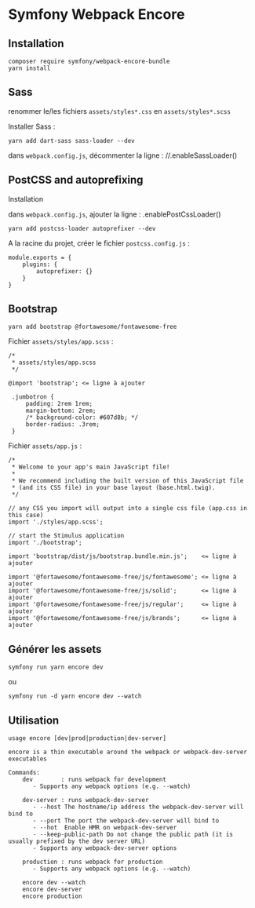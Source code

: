 # Symfony Webpack Encore

## Installation

```
composer require symfony/webpack-encore-bundle
yarn install
```

## Sass

renommer le/les fichiers `assets/styles*.css` en `assets/styles*.scss`

Installer Sass :

```
yarn add dart-sass sass-loader --dev
```

dans `webpack.config.js`, décommenter la ligne :
//.enableSassLoader()

## PostCSS and autoprefixing

Installation

dans `webpack.config.js`, ajouter la ligne :
.enablePostCssLoader()

```
yarn add postcss-loader autoprefixer --dev
```

A la racine du projet, créer le fichier `postcss.config.js` :

```
module.exports = {
    plugins: {
        autoprefixer: {}
    }
}
```

## Bootstrap

```
yarn add bootstrap @fortawesome/fontawesome-free
```

Fichier `assets/styles/app.scss` :

```
/*
 * assets/styles/app.scss
 */

@import 'bootstrap'; <= ligne à ajouter

 .jumbotron {
     padding: 2rem 1rem;
     margin-bottom: 2rem;
     /* background-color: #607d8b; */
     border-radius: .3rem;
 }
```

Fichier `assets/app.js` :

```
/*
 * Welcome to your app's main JavaScript file!
 *
 * We recommend including the built version of this JavaScript file
 * (and its CSS file) in your base layout (base.html.twig).
 */

// any CSS you import will output into a single css file (app.css in this case)
import './styles/app.scss';

// start the Stimulus application
import './bootstrap';

import 'bootstrap/dist/js/bootstrap.bundle.min.js';    <= ligne à ajouter

import '@fortawesome/fontawesome-free/js/fontawesome'; <= ligne à ajouter
import '@fortawesome/fontawesome-free/js/solid';       <= ligne à ajouter
import '@fortawesome/fontawesome-free/js/regular';     <= ligne à ajouter
import '@fortawesome/fontawesome-free/js/brands';      <= ligne à ajouter
```

## Générer les assets

```
symfony run yarn encore dev
```

ou

```
symfony run -d yarn encore dev --watch
```

## Utilisation

```
usage encore [dev|prod|production|dev-server]

encore is a thin executable around the webpack or webpack-dev-server executables

Commands:
    dev        : runs webpack for development
       - Supports any webpack options (e.g. --watch)

    dev-server : runs webpack-dev-server
       - --host The hostname/ip address the webpack-dev-server will bind to
       - --port The port the webpack-dev-server will bind to
       - --hot  Enable HMR on webpack-dev-server
       - --keep-public-path Do not change the public path (it is usually prefixed by the dev server URL)
       - Supports any webpack-dev-server options

    production : runs webpack for production
       - Supports any webpack options (e.g. --watch)

    encore dev --watch
    encore dev-server
    encore production
```
